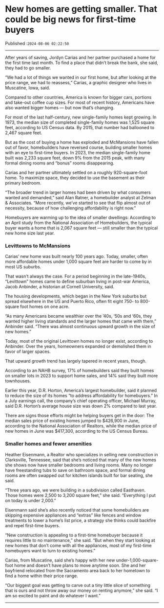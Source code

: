 # New homes are getting smaller. That could be big news for first-time buyers

Published :`2024-08-06 02:22:50`

---

After years of saving, Jordyn Carias and her partner purchased a home for the first time last month. To find a place that didn’t break the bank, she said, they had to go smaller.

“We had a lot of things we wanted in our first home, but after looking at the price range, we had to reassess,” Carias, a graphic designer who lives in Muscatine, Iowa, said.

Compared to other countries, America is known for bigger cars, portions and take-out coffee cup sizes. For most of recent history, Americans have also wanted bigger homes — but now that’s changing.

For most of the last half-century, new single-family homes kept growing. In 1973, the median size of completed single-family homes was 1,525 square feet, according to US Census data. By 2015, that number had ballooned to 2,467 square feet.

But as the cost of buying a home has exploded and McMansions have fallen out of favor, homebuilders have reversed course, building smaller homes with an eye to first-time buyers. In 2023, the median single-family home built was 2,233 square feet, down 9% from the 2015 peak, with many formal dining rooms and “bonus” rooms disappearing.

Carias and her partner ultimately settled on a roughly 920-square-foot home. To maximize space, they decided to use the basement as their primary bedroom.

“The broader trend in larger homes had been driven by what consumers wanted and demanded,” said Alan Ratner, a homebuilder analyst at Zelman & Associates. “More recently, we’ve started to see that flip almost out of necessity, because of how challenging affordability is right now.”

Homebuyers are warming up to the idea of smaller dwellings: According to an April study from the National Association of Homebuilders, the typical buyer wants a home that is 2,067 square feet — still smaller than the typical new home size last year.

### Levittowns to McMansions

Carias’ new home was built nearly 100 years ago. Today, smaller, often more affordable homes under 1,000 square feet are harder to come by in most US suburbs.

That wasn’t always the case. For a period beginning in the late-1940s, “Levittown” homes came to define suburban living in post-war America, Jacob Anbinder, a historian at Cornell University, said.

The housing developments, which began in the New York suburbs but spread elsewhere in the US and Puerto Rico, often fit eight 750- to 800-square foot homes on one acre.

“As many Americans became wealthier over the ’40s, ‘50s and ‘60s, they wanted higher living standards and the larger homes that came with them,” Anbinder said. “There was almost continuous upward growth in the size of new homes.”

Today, most of the original Levittown homes no longer exist, according to Anbinder. Over the years, homeowners expanded or demolished them in favor of larger spaces.

That upward growth trend has largely tapered in recent years, though.

According to an NAHB survey, 17% of homebuilders said they built homes on smaller lots in 2023 to support home sales, and 14% said they built more townhouses.

Earlier this year, D.R. Horton, America’s largest homebuilder, said it planned to reduce the size of its homes “to address affordability for homebuyers.” In a July earnings call, the company’s chief operating officer, Michael Murray, said D.R. Horton’s average house size was down 2% compared to last year.

There are signs those efforts might be helping buyers get in the door: The median sales price of existing homes jumped to $426,900 in June, according to the National Association of Realtors, while the median price of new homes in June was $417,300, according to the US Census Bureau.

### Smaller homes and fewer amenities

Heather Eisenmann, a Realtor who specializes in selling new construction in Clarksville, Tennessee, said that she’s noticed that many of the new homes she shows now have smaller bedrooms and living rooms. Many no longer have freestanding tubs to save on bathroom space, and formal dining rooms are often swapped out for kitchen islands built for bar seating, she said.

“Three years ago, we were building in a subdivision called Easthaven. Those homes were 2,500 to 3,200 square feet,” she said. “Everything I put on today is under 2,000.”

Eisenmann said she’s also recently noticed that some homebuilders are skipping expensive appliances and “extras” like fences and window treatments to lower a home’s list price, a strategy she thinks could backfire and repel first-time buyers.

“New construction is appealing to a first-time homebuyer because it requires little to no maintenance,” she said. “But when they start looking at new homes that don’t come with all the appliances, most of my first-time homebuyers want to turn to existing homes.”

Carias, from Muscatine, said she’s happy with her new under-1,000-square-foot home and doesn’t have plans to move anytime soon. She and her boyfriend relocated from the Sacramento area back to her hometown to find a home within their price range.

“Our biggest goal was getting to carve out a tiny little slice of something that is ours and not throw away our money on renting anymore,” she said. “I am so excited to paint and do whatever I want.”

---

